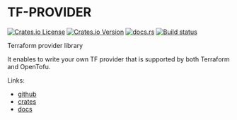 # TF-PROVIDER

[![Crates.io License](https://img.shields.io/crates/l/tf-provider)](https://crates.io/crates/tf-provider)
[![Crates.io Version](https://img.shields.io/crates/v/tf-provider)](https://crates.io/crates/tf-provider)
[![docs.rs](https://img.shields.io/docsrs/tf-provider)](https://docs.rs/tf-provider/)
[![Build status](https://img.shields.io/github/check-runs/aneoconsulting/tf-provider/main)](https://github.com/aneoconsulting/tf-provider)



Terraform provider library

It enables to write your own TF provider that is supported by both Terraform and OpenTofu.

Links:
- [github](https://github.com/aneoconsulting/tf-provider)
- [crates](https://crates.io/crates/tf-provider)
- [docs](https://docs.rs/tf-provider/)
